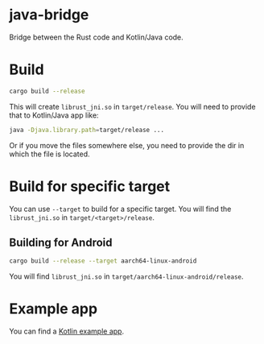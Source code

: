 # java-bridge

Bridge between the Rust code and Kotlin/Java code.

# Build

```bash
cargo build --release
```

This will create `librust_jni.so` in `target/release`. You will need to provide that to Kotlin/Java app like:

```bash
java -Djava.library.path=target/release ...
```

Or if you move the files somewhere else, you need to provide the dir in which the file is located.

# Build for specific target

You can use `--target` to build for a specific target. You will find the `librust_jni.so` in `target/<target>/release`.

## Building for Android

```bash
cargo build --release --target aarch64-linux-android
```

You will find `librust_jni.so` in `target/aarch64-linux-android/release`.

# Example app

You can find a [Kotlin example app](https://github.com/radumarias/rencfs-kotlin).
